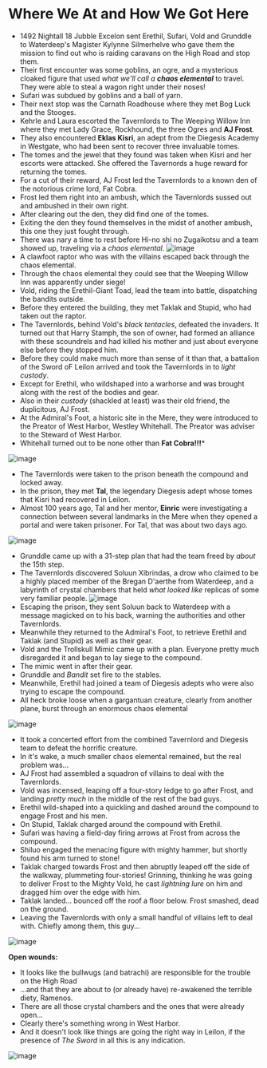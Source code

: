 # Where We At and How We Got Here
* 1492 Nightall 18 Jubble Excelon sent Erethil, Sufari, Vold and Grunddle to Waterdeep's Magister Kylynne Silmerhelve who gave them the mission to find out who is raiding caravans on the High Road and stop them.
* Their first encounter was some goblins, an ogre, and a mysterious cloaked figure that used *what we'll call a **chaos elemental*** to travel. They were able to steal a wagon right under their noses!
* Sufari was subdued by goblins and a ball of yarn.
* Their next stop was the Carnath Roadhouse where they met Bog Luck and the Stooges. 
* Kehrle and Laura escorted the Tavernlords to The Weeping Willow Inn where they met Lady Grace, Rockhound, the three Ogres and **AJ Frost**.
* They also encountered **Eklas Kisri**, an adept from the Diegesis Academy in Westgate, who had been sent to recover three invaluable tomes.
* The tomes and the jewel that they found was taken when Kisri and her escorts were attacked. She offered the Tavernords a huge reward for returning the tomes.
* For a cut of their reward, AJ Frost led the Tavernlords to a known den of the notorious crime lord, Fat Cobra.
* Frost led them right into an ambush, which the Tavernlords sussed out and ambushed in their own right.
* After clearing out the den, they did find one of the tomes.
* Exiting the den they found themselves in the midst of another ambush, this one they just fought through.
* There was nary a time to rest before Hi-no shi no Zugaikotsu and a team showed up, traveling via a *chaos elemental*.
![image](https://github.com/gregofgreg5/magick-ink2020/blob/main/images/hi-no-shi-no-zugaikotsu-sm.jpg?raw=true)
* A clawfoot raptor who was with the villains escaped back through the chaos elemental.
* Through the chaos elemental they could see that the Weeping Willow Inn was apparently under siege!
* Vold, riding the Erethil-Giant Toad, lead the team into battle, dispatching the bandits outside.
* Before they entered the building, they met Taklak and Stupid, who had taken out the raptor.
* The Tavernlords, behind Vold's *black tentacles*, defeated the invaders. It turned out that Harry Stamph, the son of owner, had formed an alliance with these scoundrels and had killed his mother and just about everyone else before they stopped him.
* Before they could make much more than sense of it than that, a battalion of the Sword oF Leilon arrived and took the Tavernlords in to *light custody*.
* Except for Erethil, who wildshaped into a warhorse and was brought along with the rest of the bodies and gear.
* Also in their *custody* (shackled at least) was their old friend, the duplicitous, AJ Frost.
* At the Admiral's Foot, a historic site in the Mere, they were introduced to the Preator of West Harbor, Westley Whitehall. The Preator was adviser to the Steward of West Harbor.
* Whitehall turned out to be none other than **Fat Cobra!!!***

![image](https://github.com/gregofgreg5/magick-ink2020/blob/main/images/fat-cobra-framed.jpg?raw=true)

* The Tavernlords were taken to the prison beneath the compound and locked away.
* In the prison, they met **Tal**, the legendary Diegesis adept whose tomes that Kisri had recovered in Leilon.
* Almost 100 years ago, Tal and her mentor, **Einric** were investigating a connection between several landmarks in the Mere when they opened a portal and were taken prisoner. For Tal, that was about two days ago.

![image](https://github.com/gregofgreg5/magick-ink2020/blob/main/images/tal-sm.jpg?raw=true)

* Grunddle came up with a 31-step plan that had the team freed by *about* the 15th step.
* The Tavernlords discovered Soluun Xibrindas, a drow who claimed to be a highly placed member of the Bregan D'aerthe from Waterdeep, and a labyrinth of crystal chambers that held *what looked like* replicas of some very familiar people.
![image](https://github.com/gregofgreg5/magick-ink2020/blob/main/images/the-facility.jpg?raw=true)
* Escaping the prison, they sent Soluun back to Waterdeep with a message magicked on to his back, warning the authorities and other Tavernlords.
* Meanwhile they returned to the Admiral's Foot, to retrieve Erethil and Taklak (and Stupid) as well as their gear.
* Vold and the Trollskull Mimic came up with a plan. Everyone pretty much disregarded it and began to lay siege to the compound.
* The mimic went in after their gear.
* Grunddle and *Bandit* set fire to the stables.
* Meanwhile, Erethil had joined a team of Diegesis adepts who were also trying to escape the compound.
* All heck broke loose when a gargantuan creature, clearly from another plane, burst through an enormous chaos elemental

![image](https://github.com/gregofgreg5/magick-ink2020/blob/main/images/papyrus.jpg?raw=true)

* It took a concerted effort from the combined Tavernlord and Diegesis team to defeat the horrific creature.
* In it's wake, a much smaller chaos elemental remained, but the real problem was...
* AJ Frost had assembled a squadron of villains to deal with the Tavernlords.
* Vold was incensed, leaping off a four-story ledge to go after Frost, and landing *pretty much* in the middle of the rest of the bad guys.
* Erethil wild-shaped into a quickling and dashed around the compound to engage Frost and his men.
* On Stupid, Taklak charged around the compound with Erethil.
* Sufari was having a field-day firing arrows at Frost from across the compound.
* Shiluo engaged the menacing figure with mighty hammer, but shortly found his arm turned to stone!
* Taklak charged towards Frost and then abruptly leaped off the side of the walkway, plummeting four-stories! Grinning, thinking he was going to deliver Frost to the Mighty Vold, he cast *lightning lure* on him and dragged him over the edge with him.
* Taklak landed... bounced off the roof a floor below. Frost smashed, dead on the ground.
* Leaving the Tavernlords with only a small handful of villains left to deal with. Chiefly among them, this guy...

![image](https://github.com/gregofgreg5/magick-ink2020/blob/main/images/grey%20bug.jpg?raw=true)

**Open wounds:**
* It looks like the bullwugs (and batrachi) are responsible for the trouble on the High Road
* ...and that they are about to (or already have) re-awakened the terrible diety, Ramenos.
* There are all those crystal chambers and the ones that were already open...
* Clearly there's something wrong in West Harbor.
* And it doesn't look like things are going the right way in Leilon, if the presence of *The Sword* in all this is any indication.

![image](https://user-images.githubusercontent.com/75657964/116943497-8b429d00-ac28-11eb-8144-7915fe75ab4f.png)
